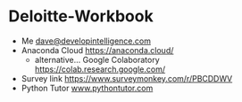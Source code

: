 # Deloitte-Workbook
* Me dave@developintelligence.com
* Anaconda Cloud https://anaconda.cloud/
  * alternative... Google Colaboratory https://colab.research.google.com/
* Survey link https://www.surveymonkey.com/r/PBCDDWV
* Python Tutor www.pythontutor.com

